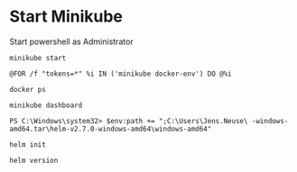 # Start Minikube

Start powershell as Administrator

``
minikube start
``

``
@FOR /f "tokens=*" %i IN ('minikube docker-env') DO @%i
``

``
docker ps
``

``
minikube dashboard
``

``
PS C:\Windows\system32> $env:path += ";C:\Users\Jens.Neuse\
-windows-amd64.tar\helm-v2.7.0-windows-amd64\windows-amd64"
``

``
helm init
``

``
helm version
``